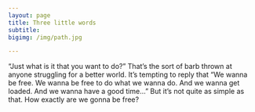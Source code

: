 ```yaml
---
layout: page
title: Three little words
subtitle: 
bigimg: /img/path.jpg

---
```


“Just what is it that you want to do?” That’s the sort of barb thrown at anyone struggling for a better world. It’s tempting to reply that “We wanna be free. We wanna be free to do what we wanna do. And we wanna get loaded. And we wanna have a good time…” But it’s not quite as simple as that. How exactly are we gonna be free?
